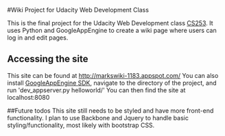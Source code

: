 #Wiki Project for Udacity Web Development Class

This is the final project for the Udacity Web Development class [CS253](https://classroom.udacity.com/courses/cs253).
It uses Python and GoogleAppEngine to create a wiki page where users can log in and edit pages.

## Accessing the site
This site can be found at http://markswiki-1183.appspot.com/
You can also install [GoogleAppEngine SDK](https://cloud.google.com/appengine/downloads#Google_App_Engine_SDK_for_Python), navigate to the directory of the project, and run 
	'dev_appserver.py helloworld/'
You can then find the site at localhost:8080

##Future todos
This site still needs to be styled and have more front-end functionality. I plan to use Backbone and Jquery to handle basic styling/functionality, most likely with bootstrap CSS.